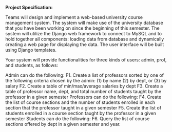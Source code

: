 **Project Specification:**

Teams will design and implement a web-based university course management system. 
The system will make use of the university database that you have been working on since the beginning of this semester. 
The system will utilize the Django web framework to connect to MySQL and to hold together all components: 
                  loading data from database and dynamically creating a web page for displaying the data. 
The user interface will be built using Django templates.

Your system will provide functionalities for three kinds of users: admin, prof, and students, as follows:

Admin can do the following: 
F1. Create a list of professors sorted by one of the following criteria chosen by the admin: (1) by name (2) by dept, or (3) by salary
F2. Create a table of min/max/average salaries by dept
F3. Create a table of professor name, dept, and total number of students taught by the professor in a given semester
Professors can do the following:
F4. Create the list of course sections and the number of students enrolled in each section that the professor taught in a given semester
F5. Create the list of students enrolled in a course section taught by the professor in a given semester
Students can do the following:
F6. Query the list of course sections offered by dept in a given semester and year.
